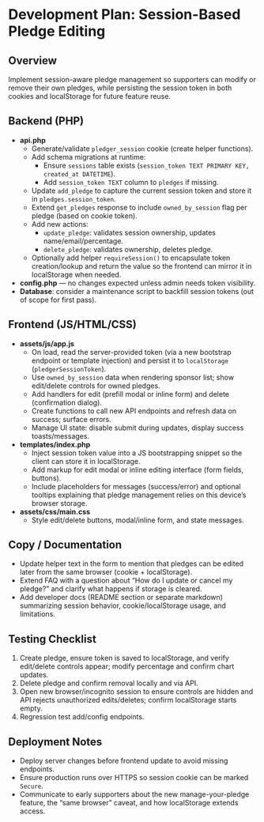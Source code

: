 # Development Plan: Session-Based Pledge Editing

## Overview
Implement session-aware pledge management so supporters can modify or remove their own pledges, while persisting the session token in both cookies and localStorage for future feature reuse.

## Backend (PHP)
- **api.php**
  - Generate/validate `pledger_session` cookie (create helper functions).
  - Add schema migrations at runtime:
    - Ensure `sessions` table exists (`session_token TEXT PRIMARY KEY, created_at DATETIME`).
    - Add `session_token TEXT` column to `pledges` if missing.
  - Update `add_pledge` to capture the current session token and store it in `pledges.session_token`.
  - Extend `get_pledges` response to include `owned_by_session` flag per pledge (based on cookie token).
  - Add new actions:
    - `update_pledge`: validates session ownership, updates name/email/percentage.
    - `delete_pledge`: validates ownership, deletes pledge.
  - Optionally add helper `requireSession()` to encapsulate token creation/lookup and return the value so the frontend can mirror it in localStorage when needed.
- **config.php** — no changes expected unless admin needs token visibility.
- **Database**: consider a maintenance script to backfill session tokens (out of scope for first pass).

## Frontend (JS/HTML/CSS)
- **assets/js/app.js**
  - On load, read the server-provided token (via a new bootstrap endpoint or template injection) and persist it to `localStorage` (`pledgerSessionToken`).
  - Use `owned_by_session` data when rendering sponsor list; show edit/delete controls for owned pledges.
  - Add handlers for edit (prefill modal or inline form) and delete (confirmation dialog).
  - Create functions to call new API endpoints and refresh data on success; surface errors.
  - Manage UI state: disable submit during updates, display success toasts/messages.
- **templates/index.php**
  - Inject session token value into a JS bootstrapping snippet so the client can store it in localStorage.
  - Add markup for edit modal or inline editing interface (form fields, buttons).
  - Include placeholders for messages (success/error) and optional tooltips explaining that pledge management relies on this device’s browser storage.
- **assets/css/main.css**
  - Style edit/delete buttons, modal/inline form, and state messages.

## Copy / Documentation
- Update helper text in the form to mention that pledges can be edited later from the same browser (cookie + localStorage).
- Extend FAQ with a question about “How do I update or cancel my pledge?” and clarify what happens if storage is cleared.
- Add developer docs (README section or separate markdown) summarizing session behavior, cookie/localStorage usage, and limitations.

## Testing Checklist
1. Create pledge, ensure token is saved to localStorage, and verify edit/delete controls appear; modify percentage and confirm chart updates.
2. Delete pledge and confirm removal locally and via API.
3. Open new browser/incognito session to ensure controls are hidden and API rejects unauthorized edits/deletes; confirm localStorage starts empty.
4. Regression test add/config endpoints.

## Deployment Notes
- Deploy server changes before frontend update to avoid missing endpoints.
- Ensure production runs over HTTPS so session cookie can be marked `Secure`.
- Communicate to early supporters about the new manage-your-pledge feature, the “same browser” caveat, and how localStorage extends access.
